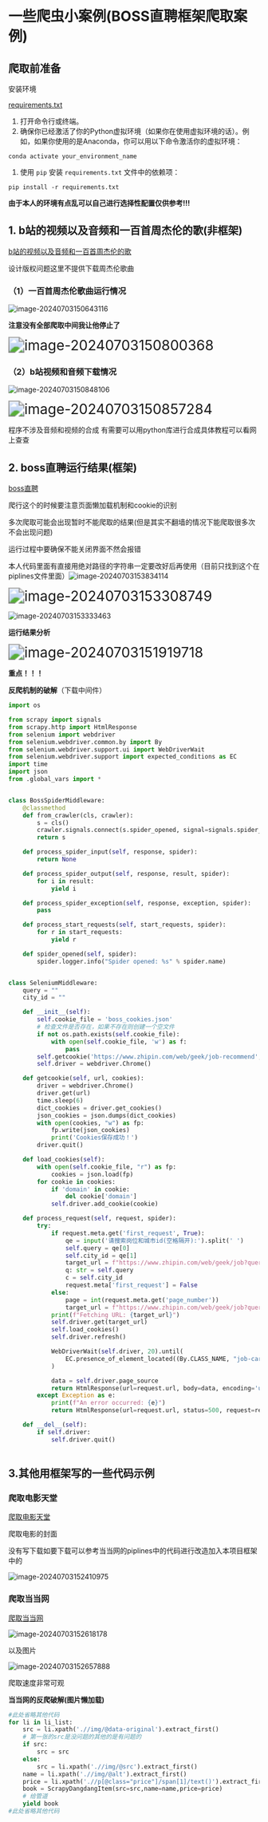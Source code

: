 # 一些爬虫小案例(BOSS直聘框架爬取案例)

## 爬取前准备

安装环境

 [requirements.txt](requirements.txt) 

1. 打开命令行或终端。
2. 确保你已经激活了你的Python虚拟环境（如果你在使用虚拟环境的话）。例如，如果你使用的是Anaconda，你可以用以下命令激活你的虚拟环境：

```shell
conda activate your_environment_name
```

1. 使用 `pip` 安装 `requirements.txt` 文件中的依赖项：

```shell
pip install -r requirements.txt
```

**由于本人的环境有点乱可以自己进行选择性配置仅供参考!!!**

## 1. b站的视频以及音频和一百首周杰伦的歌(非框架)

 [b站的视频以及音频和一百首周杰伦的歌](b站的视频以及音频和一百首周杰伦的歌) 

设计版权问题这里不提供下载周杰伦歌曲

### （1）一百首周杰伦歌曲运行情况

![image-20240703150643116](assets/image-20240703150643116.png)

**注意没有全部爬取中间我让他停止了**

<img src="assets/image-20240703150800368.png" alt="image-20240703150800368" style="zoom:200%;" />

### （2）b站视频和音频下载情况

![image-20240703150848106](assets/image-20240703150848106.png)

<img src="assets/image-20240703150857284.png" alt="image-20240703150857284" style="zoom: 200%;" />

程序不涉及音频和视频的合成 有需要可以用python库进行合成具体教程可以看网上查查

## 2. boss直聘运行结果(框架)

 [boss直聘](boss直聘) 

爬行这个的时候要注意页面懒加载机制和cookie的识别

多次爬取可能会出现暂时不能爬取的结果(但是其实不翻墙的情况下能爬取很多次不会出现问题)

运行过程中要确保不能关闭界面不然会报错

本人代码里面有直接用绝对路径的字符串一定要改好后再使用（目前只找到这个在piplines文件里面）![image-20240703153834114](assets/image-20240703153834114.png)

<img src="assets/image-20240703153308749.png" alt="image-20240703153308749" style="zoom:200%;" />

![image-20240703153333463](assets/image-20240703153333463.png)

**运行结果分析**

<img src="assets/image-20240703151919718.png" alt="image-20240703151919718" style="zoom:200%;" />

**重点！！！**

**反爬机制的破解**（下载中间件）

```python
import os

from scrapy import signals
from scrapy.http import HtmlResponse
from selenium import webdriver
from selenium.webdriver.common.by import By
from selenium.webdriver.support.ui import WebDriverWait
from selenium.webdriver.support import expected_conditions as EC
import time
import json
from .global_vars import *


class BossSpiderMiddleware:
    @classmethod
    def from_crawler(cls, crawler):
        s = cls()
        crawler.signals.connect(s.spider_opened, signal=signals.spider_opened)
        return s

    def process_spider_input(self, response, spider):
        return None

    def process_spider_output(self, response, result, spider):
        for i in result:
            yield i

    def process_spider_exception(self, response, exception, spider):
        pass

    def process_start_requests(self, start_requests, spider):
        for r in start_requests:
            yield r

    def spider_opened(self, spider):
        spider.logger.info("Spider opened: %s" % spider.name)


class SeleniumMiddleware:
    query = ""
    city_id = ""

    def __init__(self):
        self.cookie_file = 'boss_cookies.json'
        # 检查文件是否存在，如果不存在则创建一个空文件
        if not os.path.exists(self.cookie_file):
            with open(self.cookie_file, 'w') as f:
                pass
        self.getcookie('https://www.zhipin.com/web/geek/job-recommend', self.cookie_file)
        self.driver = webdriver.Chrome()

    def getcookie(self, url, cookies):
        driver = webdriver.Chrome()
        driver.get(url)
        time.sleep(6)
        dict_cookies = driver.get_cookies()
        json_cookies = json.dumps(dict_cookies)
        with open(cookies, "w") as fp:
            fp.write(json_cookies)
            print('Cookies保存成功！')
        driver.quit()

    def load_cookies(self):
        with open(self.cookie_file, "r") as fp:
            cookies = json.load(fp)
        for cookie in cookies:
            if 'domain' in cookie:
                del cookie['domain']
            self.driver.add_cookie(cookie)

    def process_request(self, request, spider):
        try:
            if request.meta.get('first_request', True):
                qe = input('请搜索岗位和城市id(空格隔开):').split(' ')
                self.query = qe[0]
                self.city_id = qe[1]
                target_url = f"https://www.zhipin.com/web/geek/job?query={self.query}&city={self.city_id}&page=1"
                q: str = self.query
                c = self.city_id
                request.meta['first_request'] = False
            else:
                page = int(request.meta.get('page_number'))
                target_url = f"https://www.zhipin.com/web/geek/job?query={self.query}&city={self.city_id}&page={page}"
            print(f"Fetching URL: {target_url}")
            self.driver.get(target_url)
            self.load_cookies()
            self.driver.refresh()

            WebDriverWait(self.driver, 20).until(
                EC.presence_of_element_located((By.CLASS_NAME, "job-card-wrapper"))
            )

            data = self.driver.page_source
            return HtmlResponse(url=request.url, body=data, encoding='utf-8', request=request)
        except Exception as e:
            print(f"An error occurred: {e}")
            return HtmlResponse(url=request.url, status=500, request=request)

    def __del__(self):
        if self.driver:
            self.driver.quit()



```

## 3.其他用框架写的一些代码示例

### 爬取电影天堂

 [爬取电影天堂](爬取电影天堂) 

爬取电影的封面

没有写下载如要下载可以参考当当网的piplines中的代码进行改造加入本项目框架中的

![image-20240703152410975](assets/image-20240703152410975.png)

### 爬取当当网

 [爬取当当网](爬取当当网) 

![image-20240703152618178](assets/image-20240703152618178.png)

以及图片

![image-20240703152657888](assets/image-20240703152657888.png)

爬取速度非常可观

**当当网的反爬破解(图片懒加载)**

```python
#此处省略其他代码
for li in li_list:
    src = li.xpath('.//img/@data-original').extract_first()
    # 第一张的src是没问题的其他的是有问题的
    if src:
        src = src
    else:
        src = li.xpath('.//img/@src').extract_first()
    name = li.xpath('.//img/@alt').extract_first()
    price = li.xpath('.//p[@class="price"]/span[1]/text()').extract_first()
    book = ScrapyDangdangItem(src=src,name=name,price=price)
    # 给管道
    yield book
#此处省略其他代码
```

